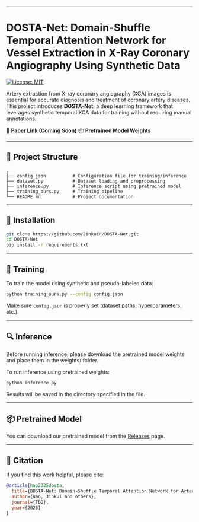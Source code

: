 
---

# DOSTA-Net: Domain-Shuffle Temporal Attention Network for Vessel Extraction in X-Ray Coronary Angiography Using Synthetic Data

[![License: MIT](https://img.shields.io/badge/License-MIT-yellow.svg)](https://opensource.org/licenses/MIT)

Artery extraction from X-ray coronary angiography (XCA) images is essential for accurate diagnosis and treatment of coronary artery diseases. This project introduces **DOSTA-Net**, a deep learning framework that leverages synthetic temporal XCA data for training without requiring manual annotations.

📌 **[Paper Link (Coming Soon)]()**
📦 **[Pretrained Model Weights](https://github.com/JinkuiH/DOSTA-Net/releases)**


---

## 📁 Project Structure

```
.
├── config.json          # Configuration file for training/inference
├── dataset.py           # Dataset loading and preprocessing
├── inference.py         # Inference script using pretrained model
├── training_ours.py     # Training pipeline
└── README.md            # Project documentation
```

---

## 🔧 Installation

```bash
git clone https://github.com/JinkuiH/DOSTA-Net.git
cd DOSTA-Net
pip install -r requirements.txt
```

---

## 🚀 Training

To train the model using synthetic and pseudo-labeled data:

```bash
python training_ours.py --config config.json
```

Make sure `config.json` is properly set (dataset paths, hyperparameters, etc.).

---

## 🔍 Inference

Before running inference, please download the pretrained model weights and place them in the weights/ folder. 

To run inference using pretrained weights:

```bash
python inference.py
```

Results will be saved in the directory specified in the file.

---

## 📦 Pretrained Model

You can download our pretrained model from the [Releases](https://github.com/JinkuiH/DOSTA-Net/releases) page.

---


## 📜 Citation

If you find this work helpful, please cite:

```bibtex
@article{hao2025dosta,
  title={DOSTA-Net: Domain-Shuffle Temporal Attention Network for Artery Extraction in XCA},
  author={Hao, Jinkui and others},
  journal={TBD},
  year={2025}
}
```




